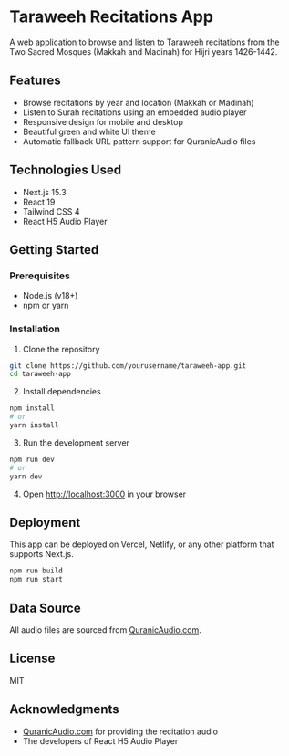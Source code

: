 # Taraweeh Recitations App

A web application to browse and listen to Taraweeh recitations from the Two Sacred Mosques (Makkah and Madinah) for Hijri years 1426-1442.

## Features

- Browse recitations by year and location (Makkah or Madinah)
- Listen to Surah recitations using an embedded audio player
- Responsive design for mobile and desktop
- Beautiful green and white UI theme
- Automatic fallback URL pattern support for QuranicAudio files

## Technologies Used

- Next.js 15.3
- React 19
- Tailwind CSS 4
- React H5 Audio Player

## Getting Started

### Prerequisites

- Node.js (v18+)
- npm or yarn

### Installation

1. Clone the repository
```bash
git clone https://github.com/yourusername/taraweeh-app.git
cd taraweeh-app
```

2. Install dependencies
```bash
npm install
# or
yarn install
```

3. Run the development server
```bash
npm run dev
# or
yarn dev
```

4. Open [http://localhost:3000](http://localhost:3000) in your browser

## Deployment

This app can be deployed on Vercel, Netlify, or any other platform that supports Next.js.

```bash
npm run build
npm run start
```

## Data Source

All audio files are sourced from [QuranicAudio.com](https://quranicaudio.com/).

## License

MIT

## Acknowledgments

- [QuranicAudio.com](https://quranicaudio.com/) for providing the recitation audio
- The developers of React H5 Audio Player
